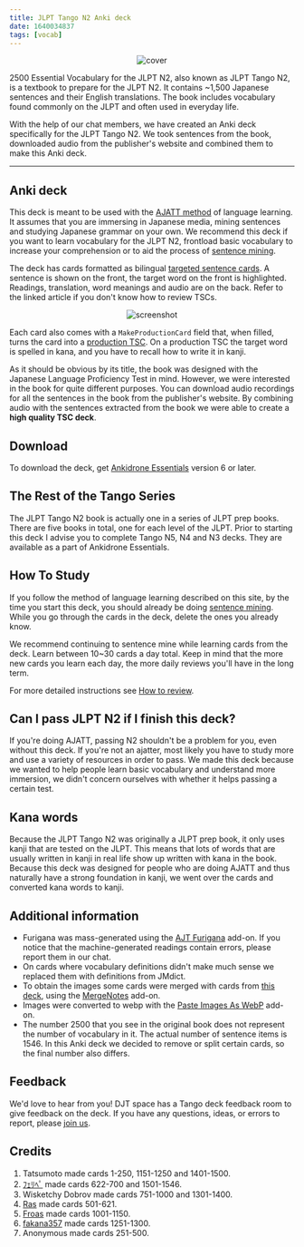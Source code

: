 ```yaml
---
title: JLPT Tango N2 Anki deck
date: 1640034837
tags: [vocab]
---
```


<p align="center">
<img src="img/tango_n2.webp" alt="cover" style="max-height: 400px;">
</p>

2500 Essential Vocabulary for the JLPT N2,
also known as JLPT Tango N2,
is a textbook to prepare for the JLPT N2.
It contains ~1,500 Japanese sentences and their English translations.
The book includes vocabulary found commonly on the JLPT and often used in everyday life.

With the help of our chat members,
we have created an Anki deck specifically for the JLPT Tango N2.
We took sentences from the book,
downloaded audio from the publisher's website
and combined them to make this Anki deck.

****

## Anki deck

This deck is meant to be used with the
[AJATT method](table-of-contents.html)
of language learning.
It assumes that you are immersing in Japanese media,
mining sentences
and studying Japanese grammar
on your own.
We recommend this deck if you want to learn vocabulary for the JLPT N2,
frontload <span title="JLPT N2 vocabulary is rather basic">basic vocabulary</span>
to increase your comprehension or to aid the process of [sentence mining](sentence-mining.html).

The deck has cards formatted as bilingual
[targeted sentence cards](discussing-various-card-templates.html#targeted-sentence-cards).
A sentence is shown on the front,
the target word on the front is highlighted.
Readings, translation, word meanings and audio are on the back.
Refer to the linked article if you don't know how to review TSCs.

<p align="center">
<img class="shadow" src="img/tango-n2-card.webp" alt="screenshot">
</p>

Each card also comes with a `MakeProductionCard` field that,
when filled, turns the card into a
[production TSC](writing-japanese.html#writing-kanji).
On a production TSC the target word is spelled in kana, and you have to recall how to write it in kanji.

As it should be obvious by its title,
the book was designed with the Japanese Language Proficiency Test in mind.
However, we were interested in the book for quite different purposes.
You can download audio recordings
for all the sentences in the book from the publisher's website.
By combining audio with the sentences extracted from the book
we were able to create a **high quality TSC deck**.

## Download

To download the deck, get [Ankidrone Essentials](ankidrone-essentials.html) version 6 or later.

## The Rest of the Tango Series

The JLPT Tango N2 book is actually one in a series of JLPT prep books.
There are five books in total, one for each level of the JLPT.
Prior to starting this deck I advise you to complete Tango N5, N4 and N3 decks.
They are available as a part of Ankidrone Essentials.

## How To Study

If you follow the method of language learning described on this site,
by the time you start this deck,
you should already be doing [sentence mining](sentence-mining.html).
While you go through the cards in the deck,
delete the ones you already know.

We recommend continuing to sentence mine
while learning cards from the deck.
Learn between 10~30 cards a day total.
Keep in mind that the more new cards you learn each day,
the more daily reviews you'll have in the long term.

For more detailed instructions
see [How to review](how-to-review.html).

## Can I pass JLPT N2 if I finish this deck?

If you're doing AJATT, passing N2 shouldn't be a problem for you, even without this deck.
If you're not an ajatter,
most likely you have to study more and use a variety of resources in order to pass.
We made this deck because we wanted to help people learn basic vocabulary
and understand more immersion,
we didn't concern ourselves with whether it helps passing a certain test.

## Kana words

Because the JLPT Tango N2 was originally a JLPT prep book,
it only uses kanji that are tested on the JLPT.
This means that lots of words that are usually written in kanji in real life
show up written with kana in the book.
Because this deck was designed for people who are doing AJATT
and thus naturally have a strong foundation in kanji,
we went over the cards and converted kana words to kanji.

## Additional information

* Furigana was mass-generated using the
[AJT Furigana](https://ankiweb.net/shared/info/1344485230)
add-on.
If you notice that the machine-generated readings contain errors,
please report them in our chat.
* On cards where vocabulary definitions didn't make much sense
we replaced them with definitions from JMdict.
* To obtain the images some cards were merged with cards from
[this deck](https://ankiweb.net/shared/info/451845258),
using the
[MergeNotes](https://ankiweb.net/shared/info/1425504015)
add-on.
* Images were converted to webp with the
[Paste Images As WebP](https://ankiweb.net/shared/info/1151815987)
add-on.
* The number 2500 that you see in the original book
does not represent the number of vocabulary in it.
The actual number of sentence items is 1546.
In this Anki deck we decided to remove or split certain cards, so the final number also differs.

## Feedback

We'd love to hear from you!
DJT space has a Tango deck feedback room to give feedback on the deck.
If you have any questions, ideas, or errors to report, please
[join us](join-our-community.html).

## Credits

1) Tatsumoto made cards 1-250, 1151-1250 and 1401-1500.
1) [ﾌｪﾘﾍﾟ](https://matrix.to/#/@f3l1p3_4:midov.pl) made cards 622-700 and 1501-1546.
1) Wisketchy Dobrov made cards 751-1000 and 1301-1400.
1) [Ras](https://t.me/contonru) made cards 501-621.
1) [Froas](https://t.me/froas) made cards 1001-1150.
1) [fakana357](https://t.me/fakana357) made cards 1251-1300.
1) Anonymous made cards 251-500.

